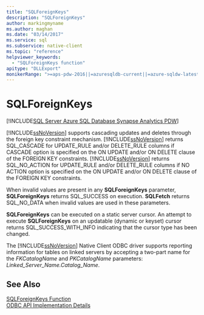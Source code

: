 ```yaml
---
title: "SQLForeignKeys"
description: "SQLForeignKeys"
author: markingmyname
ms.author: maghan
ms.date: "03/14/2017"
ms.service: sql
ms.subservice: native-client
ms.topic: "reference"
helpviewer_keywords:
  - "SQLForeignKeys function"
apitype: "DLLExport"
monikerRange: ">=aps-pdw-2016||=azuresqldb-current||=azure-sqldw-latest||>=sql-server-2016||>=sql-server-linux-2017||=azuresqldb-mi-current"
---
```

# SQLForeignKeys
[!INCLUDE[SQL Server Azure SQL Database Synapse Analytics PDW](../../includes/applies-to-version/sql-asdb-asdbmi-asa-pdw.md)]

  [!INCLUDE[ssNoVersion](../../includes/ssnoversion-md.md)] supports cascading updates and deletes through the foreign key constraint mechanism. [!INCLUDE[ssNoVersion](../../includes/ssnoversion-md.md)] returns SQL_CASCADE for UPDATE_RULE and/or DELETE_RULE columns if CASCADE option is specified on the ON UPDATE and/or ON DELETE clause of the FOREIGN KEY constraints. [!INCLUDE[ssNoVersion](../../includes/ssnoversion-md.md)] returns SQL_NO_ACTION for UPDATE_RULE and/or DELETE_RULE columns if NO ACTION option is specified on the ON UPDATE and/or ON DELETE clause of the FOREIGN KEY constraints.  
  
 When invalid values are present in any **SQLForeignKeys** parameter, **SQLForeignKeys** returns SQL_SUCCESS on execution. **SQLFetch** returns SQL_NO_DATA when invalid values are used in these parameters.  
  
 **SQLForeignKeys** can be executed on a static server cursor. An attempt to execute **SQLForeignKeys** on an updatable (dynamic or keyset) cursor returns SQL_SUCCESS_WITH_INFO indicating that the cursor type has been changed.  
  
 The [!INCLUDE[ssNoVersion](../../includes/ssnoversion-md.md)] Native Client ODBC driver supports reporting information for tables on linked servers by accepting a two-part name for the *FKCatalogName* and *PKCatalogName* parameters: *Linked_Server_Name.Catalog_Name*.  
  
## See Also  
 [SQLForeignKeys Function](../../odbc/reference/syntax/sqlforeignkeys-function.md)   
 [ODBC API Implementation Details](../../relational-databases/native-client-odbc-api/odbc-api-implementation-details.md)  
  
